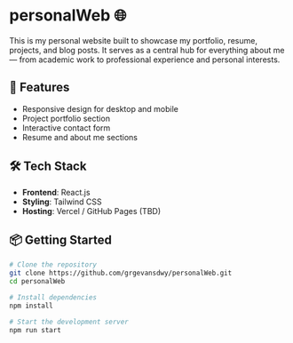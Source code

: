 # personalWeb 🌐

This is my personal website built to showcase my portfolio, resume, projects, and blog posts. It serves as a central hub for everything about me — from academic work to professional experience and personal interests.

## 🚀 Features

- Responsive design for desktop and mobile
- Project portfolio section
- Interactive contact form
- Resume and about me sections

## 🛠️ Tech Stack

- **Frontend**: React.js
- **Styling**: Tailwind CSS
- **Hosting**: Vercel / GitHub Pages (TBD)

## 📦 Getting Started

```bash
# Clone the repository
git clone https://github.com/grgevansdwy/personalWeb.git
cd personalWeb

# Install dependencies
npm install

# Start the development server
npm run start
```
